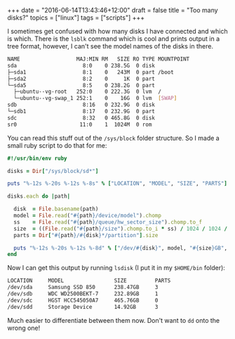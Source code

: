 +++
date = "2016-06-14T13:43:46+12:00"
draft = false
title = "Too many disks?"
topics = ["linux"]
tags = ["scripts"]
+++

I sometimes get confused with how many disks I have connected and which is which.  There is the `lsblk` command which is cool and prints output in a tree format, however, I can't see the model names of the disks in there.

<!--more-->

```sh
NAME                  MAJ:MIN RM   SIZE RO TYPE MOUNTPOINT
sda                     8:0    0 238.5G  0 disk
├─sda1                  8:1    0   243M  0 part /boot
├─sda2                  8:2    0     1K  0 part
└─sda5                  8:5    0 238.2G  0 part
  ├─ubuntu--vg-root   252:0    0 222.3G  0 lvm  /
  └─ubuntu--vg-swap_1 252:1    0    16G  0 lvm  [SWAP]
sdb                     8:16   0 232.9G  0 disk
└─sdb1                  8:17   0 232.9G  0 part
sdc                     8:32   0 465.8G  0 disk
sr0                    11:0    1  1024M  0 rom  
```

You can read this stuff out of the `/sys/block` folder structure.  So I made a small ruby script to do that for me:

```ruby
#!/usr/bin/env ruby

disks = Dir["/sys/block/sd*"]

puts "%-12s %-20s %-12s %-8s" % ["LOCATION", "MODEL", "SIZE", "PARTS"]

disks.each do |path|

  disk  = File.basename(path)
  model = File.read("#{path}/device/model").chomp
  ss    = File.read("#{path}/queue/hw_sector_size").chomp.to_f
  size  = ((File.read("#{path}/size").chomp.to_i * ss) / 1024 / 1024 / 1024).round(2)
  parts = Dir["#{path}/#{disk}*/partition"].size

  puts "%-12s %-20s %-12s %-8d" % ["/dev/#{disk}", model, "#{size}GB", parts]
end
```

Now I can get this output by running `lsdisk` (I put it in my `$HOME/bin` folder):

```sh
LOCATION     MODEL                SIZE         PARTS   
/dev/sda     Samsung SSD 850      238.47GB     3       
/dev/sdb     WDC WD2500BEKT-7     232.89GB     1       
/dev/sdc     HGST HCC545050A7     465.76GB     0       
/dev/sdd     Storage Device       14.92GB      3   
```

Much easier to differentiate between them now.  Don't want to `dd` onto the wrong one!

